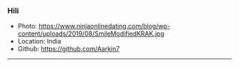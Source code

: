 ### Hili
- Photo: https://www.ninjaonlinedating.com/blog/wp-content/uploads/2019/08/SmileModifiedKRAK.jpg
- Location: India
- Github: https://github.com/Aarkin7
***
